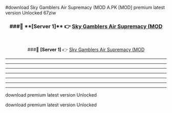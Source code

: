 #download Sky Gamblers Air Supremacy (MOD A.PK [MOD] premium latest version Unlocked 67ziw 



<div align="center">
<h3>###🔹 **[Server 1]** 👉 <a href="https://download1apk.web.app/">Sky Gamblers Air Supremacy (MOD</a></h3><br>


###🔹 **[Server 1]** 👉 <a href="https://download1apk.web.app/">Sky Gamblers Air Supremacy (MOD</a></h3>
</div>



----------------------------------------------------------

----------------------------------------------------------

----------------------------------------------------------

----------------------------------------------------------

----------------------------------------------------------

----------------------------------------------------------

----------------------------------------------------------

download premium latest version Unlocked

download premium latest version Unlocked
